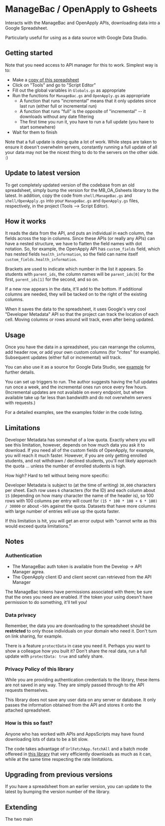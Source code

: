 #   ManageBac / OpenApply to Gsheets

Interacts with the ManageBac and OpenApply APIs, downloading data into a Google Spreadsheet.

Particularly useful for using as a data source with Google Data Studio.

## Getting started

Note that you need access to API manager for this to work. Simplest way is to:

- Make a [copy of this spreadsheet](https://docs.google.com/spreadsheets/d/1Uc___fcVkp_QURp_9sMq3vFJSVncv2-ENwiZmVzz4bg/copy)
- Click on "Tools" and go to "Script Editor"
- Fill out the global variables in `Globals.gs` as appropriate
- Run the functions for `ManageBac.gs` and `OpenApply.gs` as appropriate
  - A function that runs "incremental" means that it only updates since last run (either full or incremental run)
  - A function that runs "full" is the opposite of "incremental" -- it downloads without any date filtering
  - The first time you run it, you have to run a full update (you have to start somewhere)
- Wait for them to finish

Note that a full update is doing quite a lot of work. While steps are taken to ensure it doesn't overwhelm servers, constantly running a full update of all your data may not be the nicest thing to do to the servers on the other side. :)

## Update to latest version

To get completely updated version of the codebase from an old spreadsheet, simply bump the version for the MB_OA_Gsheets library to the latest. In addition, copy the code from `shell/ManageBac.gs` and `shell/OpenApply.gs` into your  `ManageBac.gs` and `OpenApply.gs` files, respectively, in the project (Tools —> Script Editor).

## How it works

It reads the data from the API, and puts an individual in each column, the fields across the top in columns. Since these APIs (or really any APIs) can have a nested structure, we have to flatten the field names with dot notation. So, for example, the OpenApply API has `custom_fields` field, which has nested fields `health_information`, so the field can name itself `custom_fields.health_information`. 

Brackets are used to indicate which number in the list it appears. So students with `parent_ids`, the column names will be `parent_ids[0]` for the first, `parent_ids[1]` for the second, and so on.

If a new row appears in the data, it'll add to the bottom. If additional columns are needed, they will be tacked on to the right of the existing columns. 

When it saves the data to the spreadsheet, it uses Google's very cool "Developer Metadata" API so that the project can track the location of each cell. Moving columns or rows around will track, even after being updated.

## Usage

Once you have the data in a spreadsheet, you can rearrange the columns, add header row, or add your own custom columns (for "notes" for example). Subsequent updates (either full or incremental) will track. 

You can also use it as a source for Google Data Studio, see [example](https://github.com/classroomtechtools/managebac_openapply_to_gsheets/blob/main/examples/DataStudio.md) for further details.

You can set up triggers to run. The author suggests having the full updates run once a week, and the incremental ones run once every few hours. (Incremental updates are not available on every endpoint, but where available take up far less than bandwidth and do not overwhelm servers with requests.)

For a detailed examples, see the examples folder in the code listing.

## Limitations

Developer Metadata has somewhat of a low quota. Exactly where you will see this limitation, however, depends on how much data you ask it to download. If you need all of the custom fields of OpenApply, for example, you will reach it much faster. However, if you are only getting enrolled students, and not withdrawn / declined students, you'll not likely approach the quota … unless the number of enrolled students is high. 

How high? Hard to tell without being more specific:

Developer Metadata is subject to (at the time of writing) `30,000` characters per sheet. Each row uses `6` characters (for the ID) and each column about `15` (depending on how many character the name of the header is), so 100 rows with 100 columns per entry will count for `(15 * 100 * 100 + 6 * 100) / 30000` or about `~50%` against the quota. Datasets that have more columns with large number of entries will use up the quota faster.

If this limitation is hit, you will get an error output with "cannot write as this would exceed quota limitations."

## Notes

### Authentication

- The ManageBac auth token is available from the Develop -> API Manager agrea.
- The OpenApply client ID and client secret can retrieved from the API Manager

The ManageBac tokens have permissions associated with them; be sure that the ones you need are enabled. If the token your using doesn't have permission to do something, it'll tell you!

### Data privacy

Remember, the data you are downloading to the spreadsheet should be **restricted** to only those individuals on your domain who need it. Don't turn on link sharing, for example. 

There is a feature `protectData` in case you need it. Perhaps you want to show a colleague how you built it? Don't share the real data, run a full update with `protectData: true` and safely share.

### Privacy Policy of this library

While you are providing authentication credentials to the library, these items are not saved in any way. They are simply passed through to the API requests themselves.

This library does not save any user data on any server or database. It only passes the information obtained from the API and stores it onto the attached spreadsheet.

### How is this so fast?

Anyone who has worked with APIs and AppsScripts may have found downloading lots of data to be a bit slow.

The code takes advantage of `UrlFetchApp.fetchAll` and a batch mode offereed in [this library](https://github.com/classroomtechtools/Endpoints) that very efficiently downloads as much as it can, while at the same time respecting the rate limitations. 

## Upgrading from previous versions

If you have a spreadsheet from an earlier version, you can update to the latest by bumping the version number of the library. 

## Extending

The two main 